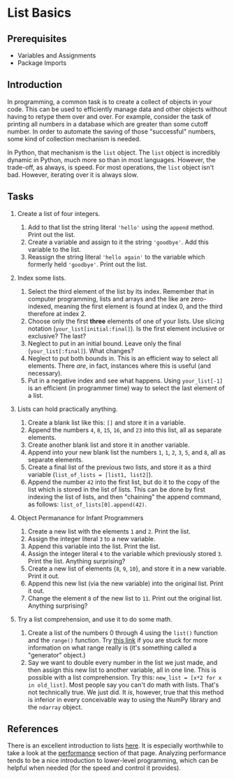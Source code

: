 # List Basics

## Prerequisites
- Variables and Assignments
- Package Imports

## Introduction
In programming, a common task is to create a collect of objects in your code. This can be used to efficiently manage data and other objects without having to retype them over and over. For example, consider the task of printing all numbers in a database which are greater than some cutoff number. In order to automate the saving of those "successful" numbers, some kind of collection mechanism is needed.

In Python, that mechanism is the `list` object. The `list` object is incredibly dynamic in Python, much more so than in most languages. However, the trade-off, as always, is speed. For most operations, the `list` object isn't bad. However, iterating over it is always slow.

## Tasks
1. Create a list of four integers.
	1. Add to that list the string literal `'hello'` using the `append` method. Print out the list.
	2. Create a variable and assign to it the string `'goodbye'`. Add this variable to the list.
	3. Reassign the string literal `'hello again'` to the variable which formerly held `'goodbye'`. Print out the list.

2. Index some lists.
	1. Select the third element of the list by its index. Remember that in computer programming, lists and arrays and the like are zero-indexed, meaning the first element is found at index 0, and the third therefore at index 2.
	2. Choose only the first **three** elements of one of your lists. Use slicing notation (`your_list[initial:final]`). Is the first element inclusive or exclusive? The last?
	3. Neglect to put in an initial bound. Leave only the final (`your_list[:final]`). What changes?
	4. Neglect to put both bounds in. This is an efficient way to select all elements. There *are*, in fact, instances where this is useful (and necessary).
	5. Put in a negative index and see what happens. Using `your_list[-1]` is an efficient (in programmer time) way to select the last element of a list.

3. Lists can hold practically anything.
	1. Create a blank list like this: `[]` and store it in a variable.
	2. Append the numbers `4`, `8`, `15`, `16`, and `23` into this list, all as separate elements.
	3. Create another blank list and store it in another variable.
	4. Append into your new blank list the numbers `1`, `1`, `2`, `3`, `5`, and `8`, all as separate elements.
	5. Create a final list of the previous two lists, and store it as a third variable (`list_of_lists = [list1, list2]`).
	6. Append the number `42` into the first list, but do it to the copy of the list which is stored in the list of lists. This can be done by first indexing the list of lists, and then "chaining" the append command, as follows: `list_of_lists[0].append(42)`.

4. Object Permanance for Infant Programmers
	1. Create a new list with the elements `1` and `2`. Print the list.
	2. Assign the integer literal `3` to a new variable.
	3. Append this variable into the list. Print the list.
	4. Assign the integer literal `4` to the variable which previously stored `3`. Print the list. Anything surprising?
	5. Create a new list of elements {`8`, `9`, `10`}, and store it in a new variable. Print it out. 
	6. Append this new list (via the new variable) into the original list. Print it out.
	7. Change the element `8` of the new list to `11`. Print out the original list. Anything surprising?

5. Try a list comprehension, and use it to do some math.
	1. Create a list of the numbers 0 through 4 using the `list()` function and the `range()` function. Try [this link](https://stackoverflow.com/questions/23221025/does-range-really-create-lists#23221045) if you are stuck for more information on what range really is (it's something called a "generator" object.)
	2. Say we want to double every number in the list we just made, and then assign this new list to another variable, all in one line. This is possible with a list comprehension. Try this: `new_list = [x*2 for x in old_list]`. Most people say you can't do math with lists. That's not technically true. We just did. It *is*, however, true that this method is inferior in every conceivable way to using the NumPy library and the `ndarray` object.


## References
There is an excellent introduction to lists [here](http://www.effbot.org/zone/python-list.htm). It is especially worthwhile to take a look at the [performance](http://www.effbot.org/zone/python-list.htm#performance) section of that page. Analyzing performance tends to be a nice introduction to lower-level programming, which can be helpful when needed (for the speed and control it provides).



